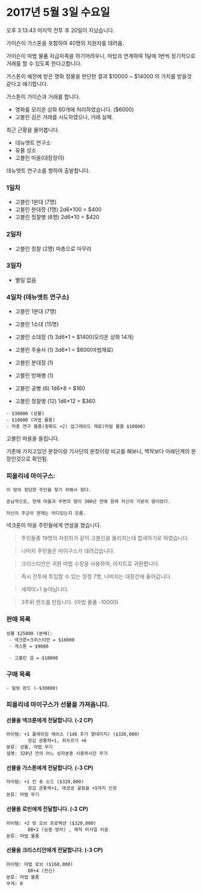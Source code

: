 # 2017년 5월 3일 수요일

오후 3:13:43
마지막 전투 후 20일이 지났습니다.

가이슨이 가스톤을 포함하여 40명의 지원자를 데려옴.

가이슨이 마법 물품 자급자족을 하기어려우니, 마탑과 연계하여 1달에 1번씩 정기적으로 거래를 할 수 있도록 한다고합니다.

가스톤이 예전에 받은 명화 장물을 판단한 결과 $10000 ~ $14000 의 가치를 받을것 같다고 얘기합니다.

가스톤이 가이슨과 거래를 합니다.
- 명화를 모리온 상화 60개에 처리하였습니다. ($6000)
- 고블린 검은 거래를 시도하였으나, 거래 실패.

최근 근황을 물어봅니다.

- 데뉴엣트 연구소
- 유물 성소
- 고블린 마을(대장장이)


데뉴엣트 연구소를 향하여 출발합니다.

### 1일차
- 고블린 1분대 (7명) 
- 고블린 분대장 (1명) 2d6*100 = $400
- 고블린 정찰병 (6명) 2d6*10 = $420

### 2일차
- 고블린 정찰 (2명) 마총으로 마무리

### 3일차
- 별일 없음

### 4일차 (데뉴엣트 연구소)

- 고블린 1분대 (7명)
- 고블린 1소대 (15명)

- 고블린 소대장 (1) 3d6*1 = $1400(모리온 상화 14개)
- 고블린 주술사 (1) 3d6*1 = $600(마법재료)
- 고블린 분대장 (1) 
- 고블린 방패병 (1) 
- 고블린 궁병 (6) 1d6*8 = $160
- 고블린 정찰병 (12) 1d6*12 = $360

```
- $30000 (성물)
- $10000 (마법 물품)
- 마총 연구 물품(정확도 +2) 업그레이드 재료(마법 물품 $10000)
```


고블린 마을을 들립니다.

기존에 가지고있던 문장이랑 기사단의 문장이랑 비교를 해보니, 백작보다 아래단계의 문장인것으로 확인됨.

### 피올리네 마이구스:
    이 땅의 정당한 주인을 찾기 위해서 왔다.

    준남작으로, 현재 마을과 주변의 땅이 300년 전에 원래 자신의 가문의 땅이었다.

    자신의 주군이 현재는 어디있는지 모름.

넥크룬이 마을 주민들에게 연설을 했습니다.

> 주민들중 19명의 자원자가 같이 고블린을 물리치는데 합세하기로 하였습니다.

> 나머지 주민들은 마이구스가 데려갔습니다.

> 크리스티안은 귀환 마법 수정을 사용하여, 아지트로 귀환합니다.

> 즉시 전투에 투입할 수 있는 장정 7명, 나머지는 대장간에 들어갑니다.

> 세력이+1 늘어납니다.

> 3주뒤 렌즈를 만듭니다. (마법 물품 -10000)

### 판매 목록

    성물 $25000 (분배): 
     - 넥크룬+크리스티안 = $16000
     - 게스톤 = $9000
     
     - 고블린 검 = $10000

### 구매 목록
    - 힐링 완드 (-$30000)

### 피올리네 마이구스가 선물을 가져옵니다.

#### 선물을 넥크룬에게 전달합니다. (-2 CP)

    아이템: +1 플레이밍 메이스 (1d6 추가 열데미지) ($320,000)
            장갑 관통력+1, 휘두르기 +6
    분류: 성물, 마법 무기
    설명: 320년 전의 어느 성자분중 사용하시던 무기

#### 선물을 가스톤에게 전달합니다. (-3 CP)

    아이템: +1 킨 숏 소드 ($320,000)
            장갑 관통력+1, 대성공 굴림을 +5까지 인정
    분류: 마법 무기

#### 선물을 로빈에게 전달합니다. (-2 CP)

    아이템: +2 링 오브 프로텍션 ($320,000)
            DB+2 (능동 방어) , 매직 미사일 이뮨
    분류: 마법 물품

#### 선물을 크리스티안에게 전달합니다. (-3 CP)

    아이템: 마법 로브 ($160,000)
            DR+4 (전신)
    분류: 마법 물품
    무게: 0
